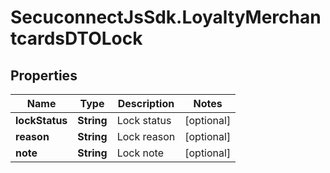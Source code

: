 # SecuconnectJsSdk.LoyaltyMerchantcardsDTOLock

## Properties
Name | Type | Description | Notes
------------ | ------------- | ------------- | -------------
**lockStatus** | **String** | Lock status | [optional] 
**reason** | **String** | Lock reason | [optional] 
**note** | **String** | Lock note | [optional] 


